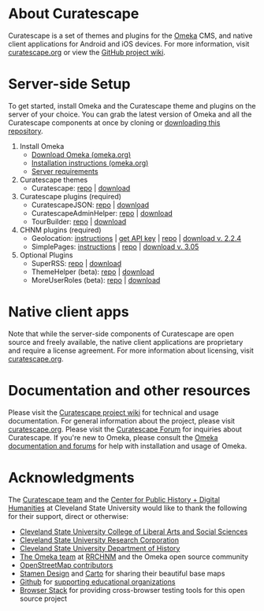 # About Curatescape

Curatescape is a set of themes and plugins for the [Omeka](http://omeka.org) CMS, and native client applications for Android and iOS devices. For more information, visit [curatescape.org](https://curatescape.org/) or view the [GitHub project wiki](https://github.com/CPHDH/Curatescape/wiki).

# Server-side Setup

To get started, install Omeka and the Curatescape theme and plugins on the server of your choice. You can grab the latest version of Omeka and all the Curatescape components at once by cloning or [downloading this repository](https://github.com/CPHDH/Curatescape/archive/master.zip).

1. Install Omeka
	- [Download Omeka (omeka.org)](http://omeka.org/download/)
	- [Installation instructions (omeka.org)](http://omeka.org/codex/Installation)
	- [Server requirements](https://github.com/CPHDH/Curatescape/wiki/Server-requirements)
2. Curatescape themes
	- Curatescape: [repo](https://github.com/CPHDH/theme-curatescape) | [download](https://github.com/CPHDH/theme-curatescape/archive/master.zip)
3. Curatescape plugins (required)
	- CuratescapeJSON: [repo](https://github.com/CPHDH/CuratescapeJSON) | [download](https://github.com/CPHDH/CuratescapeJSON/archive/master.zip)
	- CuratescapeAdminHelper: [repo](https://github.com/CPHDH/CuratescapeAdminHelper) | [download](https://github.com/CPHDH/CuratescapeAdminHelper/archive/master.zip)
	- TourBuilder:  [repo](https://github.com/CPHDH/plugin-TourBuilder) | [download](https://github.com/CPHDH/plugin-TourBuilder/archive/master.zip)  
4. CHNM plugins (required)
	- Geolocation: [instructions](http://omeka.org/codex/Plugins/Geolocation_2.0) | [get API key](https://developers.google.com/maps/web/) | [repo](https://github.com/omeka/plugin-Geolocation) | [download v. 2.2.4](http://omeka.org/wordpress/wp-content/uploads/Geolocation-2.2.4.zip)
	- SimplePages: [instructions](http://omeka.org/codex/Plugins/SimplePages) | [repo](https://github.com/omeka/plugin-SimplePages) | [download v. 3.05](http://omeka.org/wordpress/wp-content/uploads/Simple-Pages-3.0.5.zip)
5. 	Optional Plugins
	- SuperRSS:  [repo](https://github.com/CPHDH/SuperRss) | [download](https://github.com/CPHDH/SuperRss/archive/master.zip)
	- ThemeHelper (beta): [repo](https://github.com/ebellempire/ThemeHelper) | [download](https://github.com/ebellempire/ThemeHelper/archive/master.zip)
	- MoreUserRoles (beta): [repo](https://github.com/ebellempire/MoreUserRoles) | [download](https://github.com/ebellempire/MoreUserRoles/archive/master.zip)

# Native client apps
Note that while the server-side components of Curatescape are open source and freely available, the native client applications are proprietary and require a license agreement. For more information about licensing, visit [curatescape.org](https://curatescape.org/).

# Documentation and other resources
Please visit the [Curatescape project wiki](https://github.com/CPHDH/Curatescape/wiki) for technical and usage documentation. For general information about the project, please visit [curatescape.org](https://curatescape.org/). Please visit the [Curatescape Forum](http://forum.curatescape.org/) for inquiries about Curatescape. If you're new to Omeka, please consult the [Omeka documentation and forums](http://omeka.org) for help with installation and usage of Omeka.

# Acknowledgments
The [Curatescape team](http://curatescape.org/about/our-team/) and the [Center for Public History + Digital Humanities](http://csudigitalhumanities.org) at Cleveland State University would like to thank the following for their support, direct or otherwise:

- [Cleveland State University College of Liberal Arts and Social Sciences](http://www.csuohio.edu/class)
- [Cleveland State University Research Corporation](http://www.csuohio.edu/research-corporation)
- [Cleveland State University Department of History](http://www.csuohio.edu/class/history)
- [The Omeka team](http://omeka.org) at [RRCHNM](http://rrchnm.org/) and the Omeka open source community
- [OpenStreetMap contributors](https://www.openstreetmap.org/copyright)
- [Stamen Design](https://stamen.com/) and [Carto](https://carto.com/) for sharing their beautiful base maps
- [Github](https://github.com) for [supporting educational organizations](https://education.github.com/)
- [Browser Stack](https://www.browserstack.com/) for providing cross-browser testing tools for this open source project
